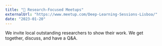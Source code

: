 ```yaml
---
title: "👥 Research-Focused Meetups"
externalUrl: "https://www.meetup.com/Deep-Learning-Sessions-Lisboa/"
date: "2023-01-20"
---
```


We invite local outstanding researchers to show their work. We get together, discuss, and have a Q&A.
